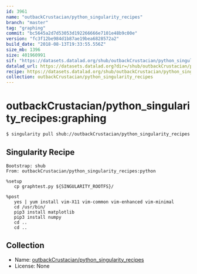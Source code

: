 ```yaml
---
id: 3961
name: "outbackCrustacian/python_singularity_recipes"
branch: "master"
tag: "graphing"
commit: "bc5645a2d7d53053d192266666e7101e48b9c00e"
version: "fc3f12be984d1b87ae19bea6828572a2"
build_date: "2018-08-13T19:33:55.556Z"
size_mb: 1396
size: 401960991
sif: "https://datasets.datalad.org/shub/outbackCrustacian/python_singularity_recipes/graphing/2018-08-13-bc5645a2-fc3f12be/fc3f12be984d1b87ae19bea6828572a2.simg"
datalad_url: https://datasets.datalad.org?dir=/shub/outbackCrustacian/python_singularity_recipes/graphing/2018-08-13-bc5645a2-fc3f12be/
recipe: https://datasets.datalad.org/shub/outbackCrustacian/python_singularity_recipes/graphing/2018-08-13-bc5645a2-fc3f12be/Singularity
collection: outbackCrustacian/python_singularity_recipes
---
```


# outbackCrustacian/python_singularity_recipes:graphing

```bash
$ singularity pull shub://outbackCrustacian/python_singularity_recipes:graphing
```

## Singularity Recipe

```singularity
Bootstrap: shub
From: outbackCrustacian/python_singularity_recipes:python

%setup
   cp graphtest.py ${SINGULARITY_ROOTFS}/

%post
   yes | yum install vim-X11 vim-common vim-enhanced vim-minimal
   cd /usr/bin/
   pip3 install matplotlib
   pip3 install numpy
   cd ..
   cd ..
```

## Collection

 - Name: [outbackCrustacian/python_singularity_recipes](https://github.com/outbackCrustacian/python_singularity_recipes)
 - License: None

